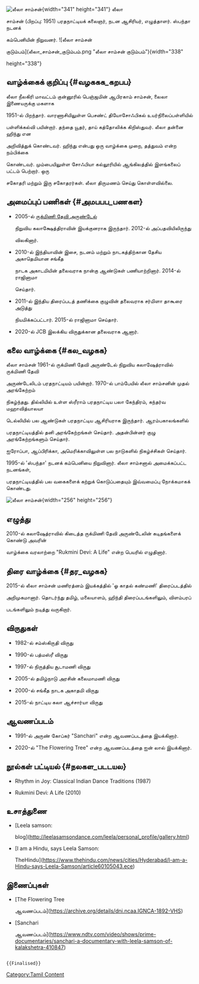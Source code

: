 ![லீலா சாம்சன்](லீலா_சாம்சன்.png "லீலா சாம்சன்"){width="341" height="341"} லீலா
சாம்சன் (பிறப்பு: 1951) பரதநாட்டியக் கலைஞர், நடன ஆசிரியர், எழுத்தாளர். ஸ்பந்தா நடனக்
கம்பெனியின் நிறுவனர். ![லீலா சாம்சன்
குடும்பம்](லீலா_சாம்சன்_குடும்பம்.png "லீலா சாம்சன் குடும்பம்"){width="338"
height="338"}

## வாழ்க்கைக் குறிப்பு {#வழககக_கறபப}

லீலா நீலகிரி மாவட்டம் குன்னூரில் பெஞ்ஜமின் ஆபிரகாம் சாம்சன், லைலா இணையருக்கு மகளாக
1951-ல் பிறந்தார். வாரணாசியிலுள்ள பெசண்ட் தியோசோஃபிகல் உயர்நிலைப்பள்ளியில்
பள்ளிக்கல்வி பயின்றார். தந்தை யூதர், தாய் கத்தோலிக்க கிறிஸ்துவர். லீலா தன்னை ஹிந்து என
அறிவித்துக் கொண்டவர். ஹிந்து என்பது ஒரு வாழ்க்கை முறை, தத்துவம் என்ற நம்பிக்கை
கொண்டவர். மும்பையிலுள்ள சோஃபியா கல்லூரியில் ஆங்கிலத்தில் இளங்கலைப் பட்டம் பெற்றார். ஒரு
சகோதரி மற்றும் இரு சகோதரர்கள். லீலா திருமணம் செய்து கொள்ளவில்லை.

## அமைப்புப் பணிகள் {#அமபபப_பணகள}

-   2005-ல் [ருக்மிணி தேவி அருண்டேல்](ருக்மிணி_தேவி_அருண்டேல் "wikilink")
    நிறுவிய கலாக்ஷேத்திராவின் இயக்குனராக இருந்தார். 2012-ல் அப்பதவியிலிருந்து
    விலகினார்.
-   2010-ல் இந்தியாவின் இசை, நடனம் மற்றும் நாடகத்திற்கான தேசிய அகாதெமியான சங்கீத
    நாடக அகாடமியின் தலைவராக நான்கு ஆண்டுகள் பணியாற்றினார். 2014-ல் ராஜினாமா
    செய்தார்.
-   2011-ல் இந்திய திரைப்படத் தணிக்கை குழுவின் தலைவராக சர்மிளா தாகூரை அடுத்து
    நியமிக்கப்பட்டார். 2015-ல் ராஜினாமா செய்தார்.
-   2020-ல் JCB இலக்கிய விருதுக்கான தலைவராக ஆனார்.

## கலை வாழ்க்கை {#கல_வழகக}

லீலா சாம்சன் 1961-ல் ருக்மிணி தேவி அருண்டேல் நிறுவிய கலாஷேத்ராவில் ருக்மிணி தேவி
அருண்டேலிடம் பரதநாட்டியம் பயின்றார். 1970-ல் பாம்பேயில் லீலா சாம்சனின் முதல் அரங்கேற்றம்
நிகழ்ந்தது. தில்லியில் உள்ள ஸ்ரீராம் பரதநாட்டிய பலா கேந்திரம், கந்தர்வ மஹாவித்யாலயா
டெல்லியில் பல ஆண்டுகள் பரதநாட்டிய ஆசிரியராக இருந்தார். ஆரம்பகாலங்களில்
பரதநாட்டியத்தில் தனி அரங்கேற்றங்கள் செய்தார். அதன்பின்னர் குழு அரங்கேற்றங்களும் செய்தார்.
ஐரோப்பா, ஆப்பிரிக்கா, அமெரிக்காவிலுள்ள பல நாடுகளில் நிகழ்ச்சிகள் செய்தார்.

1995-ல் \'ஸ்பந்தா\' நடனக் கம்பெனியை நிறுவினார். லீலா சாம்சனால் அமைக்கப்பட்ட நடனங்கள்,
பரதநாட்டியத்தில் பல வகைகளைக் கற்றுக் கொடுப்பதையும் இவ்வமைப்பு நோக்கமாகக் கொண்டது.
![லீலா சாம்சன்](லீலா_சாம்சன்3.png "லீலா சாம்சன்"){width="256" height="256"}

## எழுத்து

2010-ல் கலாஷேத்ராவில் கிடைத்த ருக்மிணி தேவி அருண்டேலின் கடிதங்களைக் கொண்டு அவரின்
வாழ்க்கை வரலாற்றை "Rukmini Devi: A Life" என்ற பெயரில் எழுதினார்.

## திரை வாழ்க்கை {#தர_வழகக}

2015-ல் லீலா சாம்சன் மணிரத்னம் இயக்கத்தில் \'ஓ காதல் கண்மணி\' திரைப்படத்தில்
அறிமுகமானார். தொடர்ந்து தமிழ், மலையாளம், ஹிந்தி திரைப்படங்களிலும், விளம்பரப்
படங்களிலும் நடித்து வருகிறார்.

## விருதுகள்

-   1982-ல் சம்ஸ்கிருதி விருது
-   1990-ல் பத்மஸ்ரீ விருது
-   1997-ல் நிருத்திய சூடாமணி விருது
-   2005-ல் தமிழ்நாடு அரசின் கலைமாமணி விருது
-   2000-ல் சங்கீத நாடக அகாதமி விருது
-   2015-ல் நாட்டிய கலா ஆச்சார்யா விருது

## ஆவணப்படம்

-   1991-ல் அருண் கோப்கர் "Sanchari" என்ற ஆவணப்படத்தை இயக்கினார்.
-   2020-ல் \"The Flowering Tree\" என்ற ஆவணப்படத்தை ஐன் லால் இயக்கினார்.

## நூல்கள் பட்டியல் {#நலகள_படடயல}

-   Rhythm in Joy: Classical Indian Dance Traditions (1987)
-   Rukmini Devi: A Life (2010)

## உசாத்துணை

-   [Leela samson:
    blog](http://leelasamsondance.com/leela/personal_profile/gallery.html)
-   [I am a Hindu, says Leela Samson:
    TheHindu](https://www.thehindu.com/news/cities/Hyderabad/I-am-a-Hindu-says-Leela-Samson/article60105043.ece)

## இணைப்புகள்

-   [The Flowering Tree
    ஆவணப்படம்](https://archive.org/details/dni.ncaa.IGNCA-1892-VHS)
-   [Sanchari
    ஆவணப்படம்](https://www.ndtv.com/video/shows/prime-documentaries/sanchari-a-documentary-with-leela-samson-of-kalakshetra-410847)

```{=mediawiki}
{{Finalised}}
```
[Category:Tamil Content](Category:Tamil_Content "wikilink")
